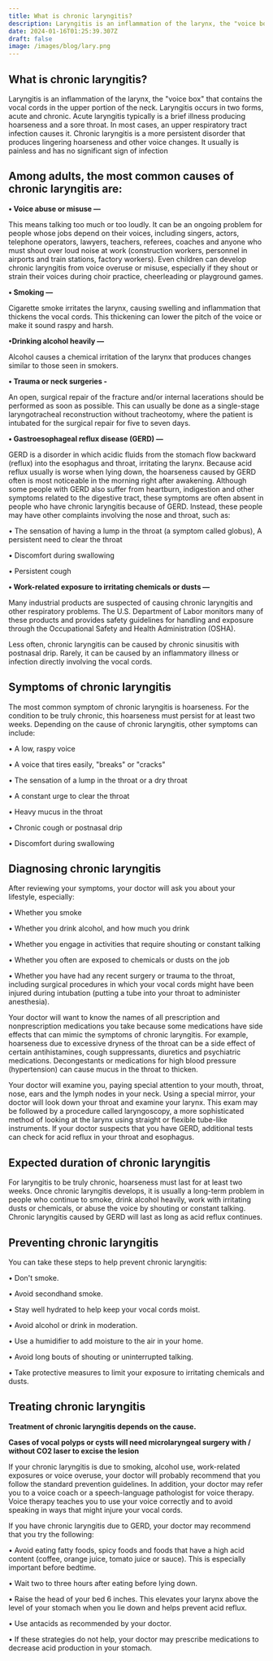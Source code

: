 ```yaml
---
title: What is chronic laryngitis?
description: Laryngitis is an inflammation of the larynx, the "voice box" that contains the vocal cords in the upper portion of the neck.  
date: 2024-01-16T01:25:39.307Z
draft: false
image: /images/blog/lary.png
---
```



## What is chronic laryngitis?

Laryngitis is an inflammation of the larynx, the "voice box" that contains the vocal cords in the upper portion of the neck. Laryngitis occurs in two forms, acute and chronic. Acute laryngitis typically is a brief illness producing hoarseness and a sore throat. In most cases, an upper respiratory tract infection causes it. Chronic laryngitis is a more persistent disorder that produces lingering hoarseness and other voice changes. It usually is painless and has no significant sign of infection


## Among adults, the most common causes of chronic laryngitis are: 



**• Voice abuse or misuse —**

This means talking too much or too loudly. It can be an ongoing problem for people whose jobs depend on their voices, including singers, actors, telephone operators, lawyers, teachers, referees, coaches and anyone who must shout over loud noise at work (construction workers, personnel in airports and train stations, factory workers). Even children can develop chronic laryngitis from voice overuse or misuse, especially if they shout or strain their voices during choir practice, cheerleading or playground games.  


**• Smoking —**

 Cigarette smoke irritates the larynx, causing swelling and inflammation that thickens the vocal cords. This thickening can lower the pitch of the voice or make it sound raspy and harsh.  


**•Drinking alcohol heavily —**

 Alcohol causes a chemical irritation of the larynx that produces changes similar to those seen in smokers. 


**• Trauma or neck surgeries -**

 An open, surgical repair of the fracture and/or internal lacerations should be performed as soon as possible. This can usually be done as a single-stage laryngotracheal reconstruction without tracheotomy, where the patient is intubated for the surgical repair for five to seven days.  

 **• Gastroesophageal reflux disease (GERD) —**

 GERD is a disorder in which acidic fluids from the stomach flow backward (reflux) into the esophagus and throat, irritating the larynx. Because acid reflux usually is worse when lying down, the hoarseness caused by GERD often is most noticeable in the morning right after awakening. Although some people with GERD also suffer from heartburn, indigestion and other symptoms related to the digestive tract, these symptoms are often absent in people who have chronic laryngitis because of GERD. Instead, these people may have other complaints involving the nose and throat, such as: 

 • The sensation of having a lump in the throat (a symptom called globus), A persistent need to clear the throat  

 • Discomfort during swallowing

 • Persistent cough  

**• Work-related exposure to irritating chemicals or dusts —**

 Many industrial products are suspected of causing chronic laryngitis and other respiratory problems. The U.S. Department of Labor monitors many of these products and provides safety guidelines for handling and exposure through the Occupational Safety and Health Administration (OSHA).  


Less often, chronic laryngitis can be caused by chronic sinusitis with postnasal drip. Rarely, it can be caused by an inflammatory illness or infection directly involving the vocal cords.



## Symptoms of chronic laryngitis

The most common symptom of chronic laryngitis is hoarseness. For the condition to be truly chronic, this hoarseness must persist for at least two weeks. Depending on the cause of chronic laryngitis, other symptoms can include: 


• A low, raspy voice


• A voice that tires easily, "breaks" or "cracks"


• The sensation of a lump in the throat or a dry throat  


• A constant urge to clear the throat


• Heavy mucus in the throat 


• Chronic cough or postnasal drip


• Discomfort during swallowing 


## Diagnosing chronic laryngitis


After reviewing your symptoms, your doctor will ask you about your lifestyle, especially:  


• Whether you smoke 


• Whether you drink alcohol, and how much you drink 


• Whether you engage in activities that require shouting or constant talking 


• Whether you often are exposed to chemicals or dusts on the job  


• Whether you have had any recent surgery or trauma to the throat, including surgical procedures in which your vocal cords might have been injured during intubation (putting a tube into your throat to administer anesthesia).  

Your doctor will want to know the names of all prescription and nonprescription medications you take because some medications have side effects that can mimic the symptoms of chronic laryngitis. For example, hoarseness due to excessive dryness of the throat can be a side effect of certain antihistamines, cough suppressants, diuretics and psychiatric medications. Decongestants or medications for high blood pressure (hypertension) can cause mucus in the throat to thicken. 

Your doctor will examine you, paying special attention to your mouth, throat, nose, ears and the lymph nodes in your neck. Using a special mirror, your doctor will look down your throat and examine your larynx. This exam may be followed by a procedure called laryngoscopy, a more sophisticated method of looking at the larynx using straight or flexible tube-like instruments. If your doctor suspects that you have GERD, additional tests can check for acid reflux in your throat and esophagus.  

## Expected duration of chronic laryngitis


For laryngitis to be truly chronic, hoarseness must last for at least two weeks. Once chronic laryngitis develops, it is usually a long-term problem in people who continue to smoke, drink alcohol heavily, work with irritating dusts or chemicals, or abuse the voice by shouting or constant talking. Chronic laryngitis caused by GERD will last as long as acid reflux continues. 

## Preventing chronic laryngitis

You can take these steps to help prevent chronic laryngitis:  

• Don't smoke.

• Avoid secondhand smoke.  

• Stay well hydrated to help keep your vocal cords moist. 

• Avoid alcohol or drink in moderation.  

• Use a humidifier to add moisture to the air in your home. 

• Avoid long bouts of shouting or uninterrupted talking. 

• Take protective measures to limit your exposure to irritating chemicals and dusts. 

 
## Treating chronic laryngitis


**Treatment of chronic laryngitis depends on the cause.**


**Cases of vocal polyps or cysts will need microlaryngeal surgery with / without CO2 laser to excise the lesion**

If your chronic laryngitis is due to smoking, alcohol use, work-related exposures or voice overuse, your doctor will probably recommend that you follow the standard prevention guidelines. In addition, your doctor may refer you to a voice coach or a speech-language pathologist for voice therapy. Voice therapy teaches you to use your voice correctly and to avoid speaking in ways that might injure your vocal cords. 



If you have chronic laryngitis due to GERD, your doctor may recommend that you try the following:  


 • Avoid eating fatty foods, spicy foods and foods that have a high acid content (coffee, orange juice, tomato juice or sauce). This is especially important before bedtime.


 • Wait two to three hours after eating before lying down. 


 • Raise the head of your bed 6 inches. This elevates your larynx above the level of your stomach when you lie down and helps prevent acid reflux.  


 • Use antacids as recommended by your doctor. 



 • If these strategies do not help, your doctor may prescribe medications to decrease acid production in your stomach.  